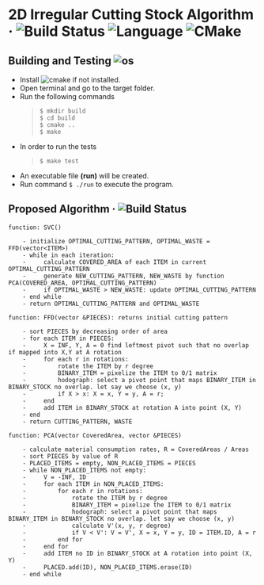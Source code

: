 # 2D Irregular Cutting Stock Algorithm &middot; ![Build Status](https://img.shields.io/travis/npm/npm/latest.svg?style=flat-square) ![Language](https://img.shields.io/badge/C%2B%2B-11-blue) ![CMake](https://img.shields.io/badge/CMake-V%203.10%2B-blue)
## Building and Testing ![os](https://img.shields.io/badge/os-linux-orange)
* Install ![cmake](https://img.shields.io/badge/CMake-V%203.10%2B-blue) if not installed.
* Open terminal and go to the target folder.
* Run the following commands <br>
  > `$ mkdir build` <br>
    `$ cd build` <br>
    `$ cmake ..`<br>
    `$ make`<br>
* In order to run the tests
  > `$ make test`
* An executable file **(run)** will be created.
* Run command `$ ./run` to execute the program.


## Proposed Algorithm &middot; ![Build Status](https://img.shields.io/travis/npm/npm/latest.svg?style=flat-square) <br>
```
function: SVC()
        
    - initialize OPTIMAL_CUTTING_PATTERN, OPTIMAL_WASTE = FFD(vector<ITEM>)
    - while in each iteration:
    -     calculate COVERED_AREA of each ITEM in current OPTIMAL_CUTTING_PATTERN
    -     generate NEW_CUTTING_PATTERN, NEW_WASTE by function PCA(COVERED_AREA, OPTIMAL_CUTTING_PATTERN)
    -     if OPTIMAL_WASTE > NEW_WASTE: update OPTIMAL_CUTTING_PATTERN
    - end while
    - return OPTIMAL_CUTTING_PATTERN and OPTIMAL_WASTE
    
function: FFD(vector &PIECES): returns initial cutting pattern

    - sort PIECES by decreasing order of area
    - for each ITEM in PIECES:
    -     X = INF, Y, A = 0 find leftmost pivot such that no overlap if mapped into X,Y at A rotation
    -     for each r in rotations:
    -         rotate the ITEM by r degree
    -         BINARY_ITEM = pixelize the ITEM to 0/1 matrix 
    -         hodograph: select a pivot point that maps BINARY_ITEM in BINARY_STOCK no overlap. let say we choose (x, y)
    -         if X > x: X = x, Y = y, A = r;
    -     end
    -     add ITEM in BINARY_STOCK at rotation A into point (X, Y)
    - end
    - return CUTTING_PATTERN, WASTE
    
function: PCA(vector CoveredArea, vector &PIECES)
  
    - calculate material consumption rates, R = CoveredAreas / Areas
    - sort PIECES by value of R
    - PLACED_ITEMS = empty, NON_PLACED_ITEMS = PIECES
    - while NON_PLACED_ITEMS not empty:
    -     V = -INF, ID
    -     for each ITEM in NON_PLACED_ITEMS:
    -         for each r in rotations:
    -             rotate the ITEM by r degree
    -             BINARY_ITEM = pixelize the ITEM to 0/1 matrix 
    -             hodograph: select a pivot point that maps BINARY_ITEM in BINARY_STOCK no overlap. let say we choose (x, y)
    -             calculate V'(x, y, r degree)
    -             if V < V': V = V', X = x, Y = y, ID = ITEM.ID, A = r
    -         end for
    -     end for
    -     add ITEM no ID in BINARY_STOCK at A rotation into point (X, Y)
    -     PLACED.add(ID), NON_PLACED_ITEMS.erase(ID)
    - end while
```
